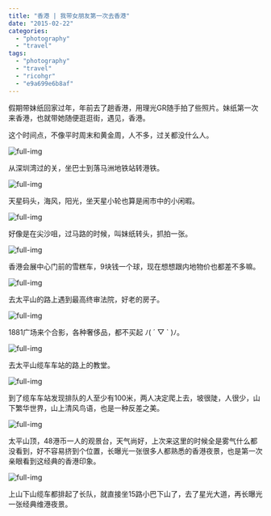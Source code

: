 ```yaml
---
title: "香港 | 我带女朋友第一次去香港"
date: "2015-02-22"
categories: 
  - "photography"
  - "travel"
tags: 
  - "photography"
  - "travel"
  - "ricohgr"
  - "e9a699e6b8af"
---
```


假期带妹纸回家过年，年前去了趟香港，用理光GR随手拍了些照片。妹纸第一次来香港，也就带她随便逛逛街，遇见，香港。

这个时间点，不像平时周末和黄金周，人不多，过关都没什么人。

![full-img](https://static.is26.com/blog/2015/02/hk/h1.JPG)

从深圳湾过的关，坐巴士到落马洲地铁站转港铁。

![full-img](https://static.is26.com/blog/2015/02/hk/h2.JPG)

天星码头，海风，阳光，坐天星小轮也算是闹市中的小闲暇。

![full-img](https://static.is26.com/blog/2015/02/hk/h4.JPG)

好像是在尖沙咀，过马路的时候，叫妹纸转头，抓拍一张。

![full-img](https://static.is26.com/blog/2015/02/hk/h5.JPG)

香港会展中心门前的雪糕车，9块钱一个球，现在想想跟内地物价也都差不多嘛。

![full-img](https://static.is26.com/blog/2015/02/hk/h6m.JPG)

去太平山的路上遇到最高终审法院，好老的房子。

![full-img](https://static.is26.com/blog/2015/02/hk/h7.JPG)

1881广场来个合影，各种奢侈品，都不买起 ﾉ( ´ ▽ \` )ﾉ。

![full-img](https://static.is26.com/blog/2015/02/hk/h8.JPG)

去太平山缆车车站的路上的教堂。

![full-img](https://static.is26.com/blog/2015/02/hk/h9.JPG)

到了缆车车站发现排队的人至少有100米，两人决定爬上去，坡很陡，人很少，山下繁华世界，山上清风鸟语，也是一种反差之美。

![full-img](https://static.is26.com/blog/2015/02/hk/h10.JPG)

太平山顶，48港币一人的观景台，天气尚好，上次来这里的时候全是雾气什么都没看到，好不容易挤到个位置，长曝光一张很多人都熟悉的香港夜景，也是第一次亲眼看到这经典的香港印象。

![full-img](https://static.is26.com/blog/2015/02/hk/h12.JPG)

上山下山缆车都排起了长队，就直接坐15路小巴下山了，去了星光大道，再长曝光一张经典维港夜景。
